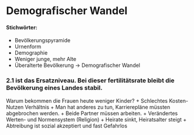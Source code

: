 # Demografischer Wandel

#### Stichwörter:
+ Bevölkerungspyramide
+ Urnenform
+ Demographie
+ Weniger junge, mehr Alte
+ Überalterte Bevölkerung -> Demografischer Wandel

### **2.1** ist das Ersatzniveau. Bei dieser fertilitätsrate bleibt die Bevölkerung eines Landes stabil.

Warum bekommen die Frauen heute weniger Kinder?
    + Schlechtes Kosten-Nutzen Verhältnis
    + Man hat anderes zu tun, Karrierepläne müssten abgebrochen werden.
    + Beide Partner müssen arbeiten.
    + Verändertes Werten- und Normensystem (Religion)
    + Heirate sinkt, Heiratsalter steigt
    + Abtreibung ist sozial akzeptiert und fast Gefahrlos
